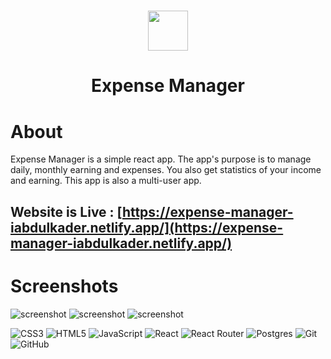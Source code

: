 <div align="center"><h1> <img src=https://telegra.ph/file/150589dcc6b559c6ef4db.jpg width="64px"/> </h1> </div>
<div align="center"><h1> Expense Manager </h1> </div>

# About
Expense Manager is a simple react app. The app's purpose is to manage daily, monthly earning and expenses. You also get statistics of your income and earning. This app is also a multi-user app.

## Website is Live : [https://expense-manager-iabdulkader.netlify.app/](https://expense-manager-iabdulkader.netlify.app/)

# Screenshots
![screenshot](https://telegra.ph/file/7c95e0a0c2a79b4ae3429.jpg)
![screenshot](https://telegra.ph/file/8c9d4b73f058ddb85d94f.jpg)
![screenshot](https://telegra.ph/file/16ec7588efb849bbed4a0.jpg)

![CSS3](https://img.shields.io/badge/css3-%231572B6.svg?style=for-the-badge&logo=css3&logoColor=white)
![HTML5](https://img.shields.io/badge/html5-%23E34F26.svg?style=for-the-badge&logo=html5&logoColor=white)
![JavaScript](https://img.shields.io/badge/javascript-%23323330.svg?style=for-the-badge&logo=javascript&logoColor=%23F7DF1E)
![React](https://img.shields.io/badge/react-%2320232a.svg?style=for-the-badge&logo=react&logoColor=%2361DAFB)
![React Router](https://img.shields.io/badge/React_Router-CA4245?style=for-the-badge&logo=react-router&logoColor=white)
![Postgres](https://img.shields.io/badge/postgres-%23316192.svg?style=for-the-badge&logo=postgresql&logoColor=white)
![Git](https://img.shields.io/badge/git-%23F05033.svg?style=for-the-badge&logo=git&logoColor=white)
![GitHub](https://img.shields.io/badge/github-%23121011.svg?style=for-the-badge&logo=github&logoColor=white)


